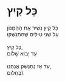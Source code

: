 # כָּל קַיִץ

כָּל קַיִץ נָשִׁיר אֶת הַהִמְנוֹן\
עַל שְׁנֵי טִילִים שֶׁהִתְנַשְּׁקוּ\
\
כָּל קַיִץ,\
עַד יָבוֹא שָׁלוֹם\
\
עַד אָז נִתְנַשֵּׁק אֲנַחְנוּ,\
בַּחֲלוֹם\
